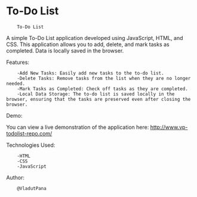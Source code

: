 # To-Do List
 
        To-Do List
A simple To-Do List application developed using JavaScript, HTML, and CSS. This application allows you to add, delete, and mark tasks as completed. Data is locally saved in the browser.

Features:

        -Add New Tasks: Easily add new tasks to the to-do list.
        -Delete Tasks: Remove tasks from the list when they are no longer needed.
        -Mark Tasks as Completed: Check off tasks as they are completed.
        -Local Data Storage: The to-do list is saved locally in the browser, ensuring that the tasks are preserved even after closing the browser.
Demo:

You can view a live demonstration of the application here: http://www.vp-todolist-repo.com/


Technologies Used:

        -HTML
        -CSS
        -JavaScript


Author:

        @VladutPana

